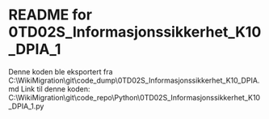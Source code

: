 # README for 0TD02S_Informasjonssikkerhet_K10_DPIA_1
Denne koden ble eksportert fra C:\WikiMigration\git\code_dump\0TD02S_Informasjonssikkerhet_K10_DPIA.md
Link til denne koden: C:\WikiMigration\git\code_repo\Python\0TD02S_Informasjonssikkerhet_K10_DPIA_1.py
